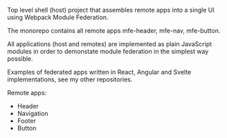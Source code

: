 Top level shell (host) project that assembles remote apps into a single UI using Webpack Module Federation.

The monorepo contains all remote apps mfe-header, mfe-nav, mfe-button. 

All applications (host and remotes) are implemented as plain JavaScript modules in order to demonstate module federation in the simplest way possible.

Examples of federated apps written in React, Angular and Svelte implementations, see my other repositories.

Remote apps: 
  * Header
  * Navigation
  * Footer
  * Button
